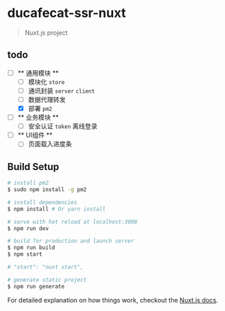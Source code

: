 # ducafecat-ssr-nuxt

> Nuxt.js project

## todo

- [ ] ** 通用模块 **
    - [ ] 模块化 `store`
    - [ ] 通讯封装 `server` `client`
    - [ ] 数据代理转发
    - [x] 部署 `pm2`

- [ ] ** 业务模块 **
    - [ ] 安全认证 `token` 离线登录

- [ ] ** UI组件 **
    - [ ] 页面载入进度条

## Build Setup

``` bash
# install pm2
$ sudo npm install -g pm2

# install dependencies
$ npm install # Or yarn install

# serve with hot reload at localhost:3000
$ npm run dev

# build for production and launch server
$ npm run build
$ npm start

# "start": "nuxt start",

# generate static project
$ npm run generate
```

For detailed explanation on how things work, checkout the [Nuxt.js docs](https://github.com/nuxt/nuxt.js).
